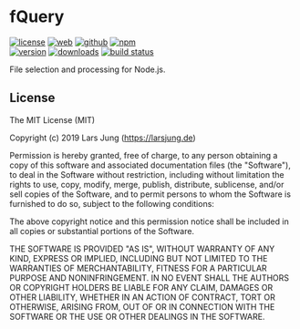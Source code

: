 # fQuery

[![license][license-img]][github] [![web][web-img]][web] [![github][github-img]][github] [![npm][npm-img]][npm]  
[![version][npm-v-img]][npm] [![downloads][npm-dm-img]][npm] [![build status][travis-img]][travis]

File selection and processing for Node.js.


## License
The MIT License (MIT)

Copyright (c) 2019 Lars Jung (https://larsjung.de)

Permission is hereby granted, free of charge, to any person obtaining a copy
of this software and associated documentation files (the "Software"), to deal
in the Software without restriction, including without limitation the rights
to use, copy, modify, merge, publish, distribute, sublicense, and/or sell
copies of the Software, and to permit persons to whom the Software is
furnished to do so, subject to the following conditions:

The above copyright notice and this permission notice shall be included in
all copies or substantial portions of the Software.

THE SOFTWARE IS PROVIDED "AS IS", WITHOUT WARRANTY OF ANY KIND, EXPRESS OR
IMPLIED, INCLUDING BUT NOT LIMITED TO THE WARRANTIES OF MERCHANTABILITY,
FITNESS FOR A PARTICULAR PURPOSE AND NONINFRINGEMENT. IN NO EVENT SHALL THE
AUTHORS OR COPYRIGHT HOLDERS BE LIABLE FOR ANY CLAIM, DAMAGES OR OTHER
LIABILITY, WHETHER IN AN ACTION OF CONTRACT, TORT OR OTHERWISE, ARISING FROM,
OUT OF OR IN CONNECTION WITH THE SOFTWARE OR THE USE OR OTHER DEALINGS IN
THE SOFTWARE.


[web]: https://larsjung.de/fquery/
[github]: https://github.com/lrsjng/fquery
[npm]: https://www.npmjs.org/package/fquery
[travis]: https://travis-ci.org/lrsjng/fquery

[license-img]: https://img.shields.io/badge/license-MIT-a0a060.svg?style=flat-square
[web-img]: https://img.shields.io/badge/web-larsjung.de/fquery-a0a060.svg?style=flat-square
[github-img]: https://img.shields.io/badge/github-lrsjng/fquery-a0a060.svg?style=flat-square
[npm-img]: https://img.shields.io/badge/npm-fquery-a0a060.svg?style=flat-square

[npm-v-img]: https://img.shields.io/npm/v/fquery.svg?style=flat-square
[npm-dm-img]: https://img.shields.io/npm/dm/fquery.svg?style=flat-square
[travis-img]: https://img.shields.io/travis/lrsjng/fquery.svg?style=flat-square

